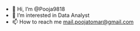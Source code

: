 - 👋 Hi, I’m @Pooja9818
- 👀 I’m interested in Data Analyst
- 📫 How to reach me mail.poojatomar@gmail.com

<!---
Pooja9818/Pooja9818 is a ✨ special ✨ repository because its `README.md` (this file) appears on your GitHub profile.
You can click the Preview link to take a look at your changes.
--->

